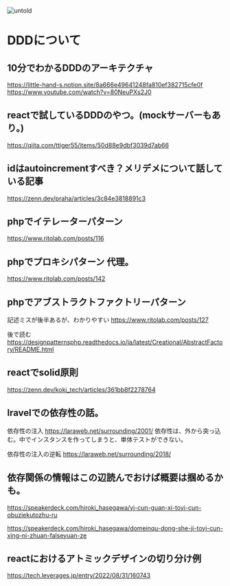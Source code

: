 ![untold](https://github.com/naokiuma/evaryday_study/assets/55546727/3139f1a3-37a9-4ab3-a69b-10356abd4090)


# DDDについて
## 10分でわかるDDDのアーキテクチャ
https://little-hand-s.notion.site/8a666e49641248fa810ef382715cfe0f<br>
https://www.youtube.com/watch?v=80NeuPXs2J0

## reactで試しているDDDのやつ。(mockサーバーもあり。)
https://qiita.com/ttiger55/items/50d88e9dbf3039d7ab66<br>

## idはautoincrementすべき？メリデメについて話している記事
https://zenn.dev/praha/articles/3c84e3818891c3

## phpでイテレーターパターン
https://www.ritolab.com/posts/116

## phpでプロキシパターン 代理。
https://www.ritolab.com/posts/142

## phpでアブストラクトファクトリーパターン
記述ミスが後半あるが、わかりやすい
https://www.ritolab.com/posts/127

後で読む
https://designpatternsphp.readthedocs.io/ja/latest/Creational/AbstractFactory/README.html

## reactでsolid原則
https://zenn.dev/koki_tech/articles/361bb8f2278764


## lravelでの依存性の話。
依存性の注入
https://laraweb.net/surrounding/2001/
依存性は、外から突っ込む。中でインスタンスを作ってしまうと、単体テストができない。

依存性の注入の逆転
https://laraweb.net/surrounding/2018/


## 依存関係の情報はこの辺読んでおけば概要は掴めるかも。

https://speakerdeck.com/hiroki_hasegawa/yi-cun-guan-xi-toyi-cun-obuziekutozhu-ru

https://speakerdeck.com/hiroki_hasegawa/domeinqu-dong-she-ji-toyi-cun-xing-ni-zhuan-falseyuan-ze

## reactにおけるアトミックデザインの切り分け例
https://tech.leverages.jp/entry/2022/08/31/160743
